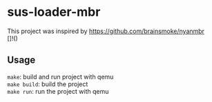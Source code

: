 # sus-loader-mbr
This project was inspired by https://github.com/brainsmoke/nyanmbr </br>
[]!()
## Usage
`make`: build and run project with qemu </br>
`make build`: build the project </br>
`make run`: run the project with qemu </br>
